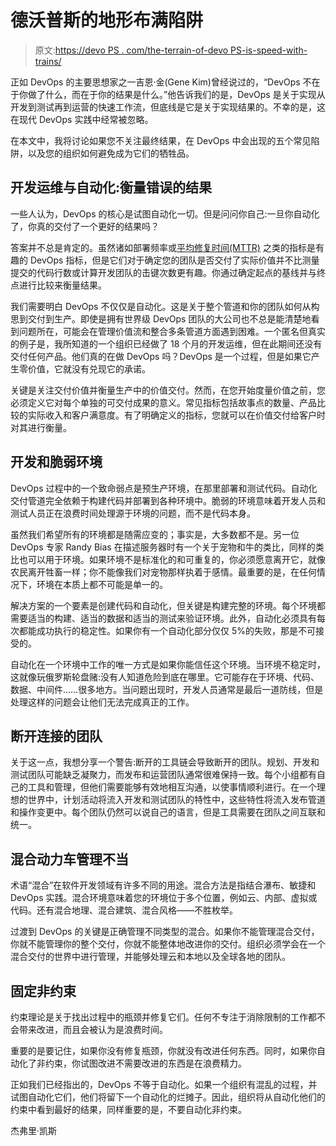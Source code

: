 # 德沃普斯的地形布满陷阱

> 原文:[https://devo PS . com/the-terrain-of-devo PS-is-speed-with-trains/](https://devops.com/the-terrain-of-devops-is-strewn-with-pitfalls/)

正如 DevOps 的主要思想家之一吉恩·金(Gene Kim)曾经说过的，“DevOps 不在于你做了什么，而在于你的结果是什么。”他告诉我们的是，DevOps 是关于实现从开发到测试再到运营的快速工作流，但底线是它是关于实现结果的。不幸的是，这在现代 DevOps 实践中经常被忽略。

在本文中，我将讨论如果您不关注最终结果，在 DevOps 中会出现的五个常见陷阱，以及您的组织如何避免成为它们的牺牲品。

## **开发运维与自动化:衡量错误的结果**

一些人认为，DevOps 的核心是试图自动化一切。但是问问你自己:一旦你自动化了，你真的交付了一个更好的结果吗？

答案并不总是肯定的。虽然诸如部署频率或[平均修复时间(MTTR)](https://en.wikipedia.org/wiki/Mean_time_to_repair) 之类的指标是有趣的 DevOps 指标，但是它们对于确定您的团队是否交付了实际价值并不比测量提交的代码行数或计算开发团队的击键次数更有趣。你通过确定起点的基线并与终点进行比较来衡量结果。

我们需要明白 DevOps 不仅仅是自动化。这是关于整个管道和你的团队如何从构思到交付到生产。即使是拥有世界级 DevOps 团队的大公司也不总是能清楚地看到问题所在，可能会在管理价值流和整合多条管道方面遇到困难。一个匿名但真实的例子是，我所知道的一个组织已经做了 18 个月的开发运维，但在此期间还没有交付任何产品。他们真的在做 DevOps 吗？DevOps 是一个过程，但是如果它产生零价值，它就没有兑现它的承诺。

关键是关注交付价值并衡量生产中的价值交付。然而，在您开始度量价值之前，您必须定义它对每个单独的可交付成果的意义。常见指标包括故事点的数量、产品比较的实际收入和客户满意度。有了明确定义的指标，您就可以在价值交付给客户时对其进行衡量。

## **开发和脆弱环境**

DevOps 过程中的一个致命弱点是预生产环境，在那里部署和测试代码。自动化交付管道完全依赖于构建代码并部署到各种环境中。脆弱的环境意味着开发人员和测试人员正在浪费时间处理源于环境的问题，而不是代码本身。

虽然我们希望所有的环境都是随需应变的；事实是，大多数都不是。另一位 DevOps 专家 Randy Bias 在描述服务器时有一个关于宠物和牛的类比，同样的类比也可以用于环境。如果环境不是标准化的和可重复的，你必须愿意离开它，就像农民离开牲畜一样；你不能像我们对宠物那样执着于感情。最重要的是，在任何情况下，环境在本质上都不可能是单一的。

解决方案的一个要素是创建代码和自动化，但关键是构建完整的环境。每个环境都需要适当的构建、适当的数据和适当的测试来验证环境。此外，自动化必须具有每次都能成功执行的稳定性。如果你有一个自动化部分仅仅 5%的失败，那是不可接受的。

自动化在一个环境中工作的唯一方式是如果你能信任这个环境。当环境不稳定时，这就像玩俄罗斯轮盘赌:没有人知道危险到底在哪里。它可能存在于环境、代码、数据、中间件……很多地方。当问题出现时，开发人员通常是最后一道防线，但是处理这样的问题会让他们无法完成真正的工作。

## **断开连接的团队**

关于这一点，我想分享一个警告:断开的工具链会导致断开的团队。规划、开发和测试团队可能缺乏凝聚力，而发布和运营团队通常很难保持一致。每个小组都有自己的工具和管理，但他们需要能够有效地相互沟通，以使事情顺利进行。在一个理想的世界中，计划活动将流入开发和测试团队的特性中，这些特性将流入发布管道和操作变更中。每个团队仍然可以说自己的语言，但是工具需要在团队之间互联和统一。

## **混合动力车管理不当**

术语“混合”在软件开发领域有许多不同的用途。混合方法是指结合瀑布、敏捷和 DevOps 实践。混合环境意味着您的环境位于多个位置，例如云、内部、虚拟或代码。还有混合地理、混合建筑、混合风格——不胜枚举。

过渡到 DevOps 的关键是正确管理不同类型的混合。如果你不能管理混合交付，你就不能管理你的整个交付，你就不能整体地改进你的交付。组织必须学会在一个混合交付的世界中进行管理，并能够处理云和本地以及全球各地的团队。

## **固定非约束**

约束理论是关于找出过程中的瓶颈并修复它们。任何不专注于消除限制的工作都不会带来改进，而且会被认为是浪费时间。

重要的是要记住，如果你没有修复瓶颈，你就没有改进任何东西。同时，如果你自动化了非约束，你试图改进不需要改进的东西是在浪费精力。

正如我们已经指出的，DevOps 不等于自动化。如果一个组织有混乱的过程，并试图自动化它们，他们将留下一个自动化的烂摊子。因此，组织将从自动化他们的约束中看到最好的结果，同样重要的是，不要自动化非约束。

杰弗里·凯斯